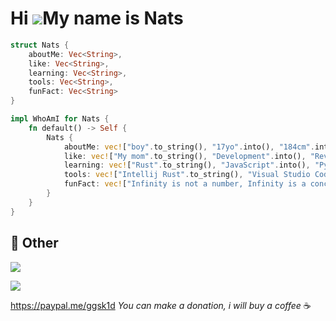 # Hi ![](https://user-images.githubusercontent.com/18350557/176309783-0785949b-9127-417c-8b55-ab5a4333674e.gif)My name is Nats

```rust
struct Nats {
    aboutMe: Vec<String>,
    like: Vec<String>,
    learning: Vec<String>,
    tools: Vec<String>,
    funFact: Vec<String>
}

impl WhoAmI for Nats {
    fn default() -> Self {
        Nats {
            aboutMe: vec!["boy".to_string(), "17yo".into(), "184cm".into()],
            like: vec!["My mom".to_string(), "Development".into(), "Reverse Engineering".into(), "Gym".into(), "Music".into()],
            learning: vec!["Rust".to_string(), "JavaScript".into(), "Python".into(), "Reverse Engineering".into()],
            tools: vec!["Intellij Rust".to_string(), "Visual Studio Code".into(), "Node.JS".into()],
            funFact: vec!["Infinity is not a number, Infinity is a concept".to_string()],
        }
    }
}
```

## 💮 Other

<p>
 <img src="https://komarev.com/ghpvc/?username=Natslpb&color=red"/>
</p>

<p>
 <img src="https://spotify-github-profile.vercel.app/api/view.svg?uid=31qoocawwwg3scv7364y2ad344uu&cover_image=true&theme=novatorem&bar_color=5171ee&bar_color_cover=false"/>
</p>

https://paypal.me/ggsk1d *You can make a donation, i will buy a coffee* ☕
